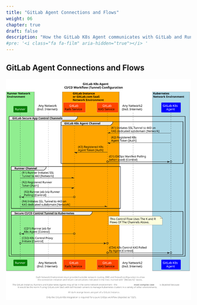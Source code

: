 ```yaml
---
title: "GitLab Agent Connections and Flows"
weight: 06
chapter: true
draft: false
description: "How the GitLab K8s Agent communicates with GitLab and Runners."
#pre: '<i class="fa fa-film" aria-hidden="true"></i> '
---
```


## GitLab Agent Connections and Flows

![gitlab_k8s_agent_comms](gitlab_k8s_agent_comms.svg)